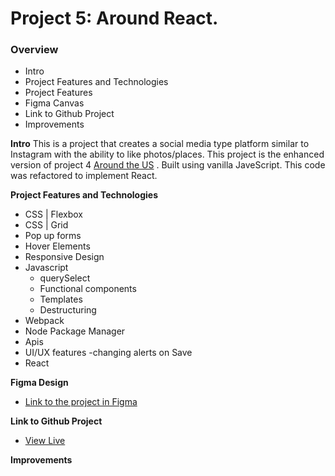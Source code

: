 # Project 5: Around React.

### Overview

- Intro
- Project Features and Technologies
- Project Features
- Figma Canvas
- Link to Github Project
- Improvements

**Intro**
This is a project that creates a social media type platform similar to Instagram with the ability to like photos/places. This project is the enhanced version of project 4 [Around the US](https://github.com/Kerwindows/web_project_4) . Built using vanilla JaveScript.
This code was refactored to implement React.

**Project Features and Technologies**

- CSS | Flexbox
- CSS | Grid
- Pop up forms
- Hover Elements
- Responsive Design
- Javascript
  - querySelect
  - Functional components
  - Templates
  - Destructuring
- Webpack
- Node Package Manager
- Apis
- UI/UX features
  -changing alerts on Save
- React

**Figma Design**

- [Link to the project in Figma](https://www.figma.com/file/SurN1jaeEQIhuZEDMhmWWf/Sprint-4-Around-The-U.S.-desktop-mobile?node-id=0%3A1)

**Link to Github Project**

- [View Live](https://kerwindows.github.io/around-react/)

**Improvements**
